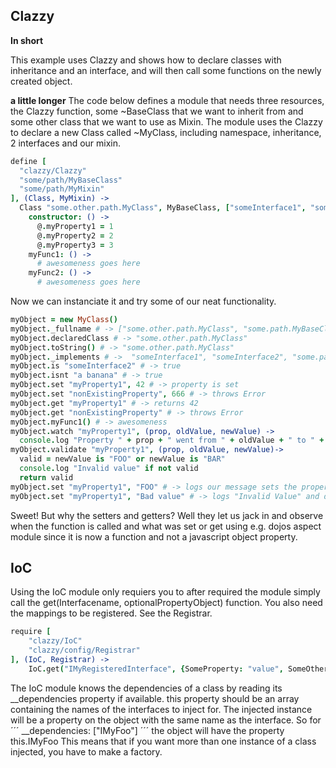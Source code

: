 Clazzy
------
**In short**

This example uses Clazzy and shows how to declare classes with inheritance and an interface, and will then call some functions on the newly created object.

**a little longer**
The code below defines a module that needs three resources, the Clazzy function, some ~BaseClass that we want to inherit from and some other class that we want to use as Mixin. The module uses the Clazzy to declare a new Class called ~MyClass, including namespace, inheritance, 2 interfaces and our mixin. 

```coffeescript
define [
  "clazzy/Clazzy" 
  "some/path/MyBaseClass" 
  "some/path/MyMixin" 
], (Class, MyMixin) ->
  Class "some.other.path.MyClass", MyBaseClass, ["someInterface1", "someInterface2", MyMixin], 
    constructor: () ->
      @.myProperty1 = 1
      @.myProperty2 = 2
      @.myProperty3 = 3
    myFunc1: () ->
      # awesomeness goes here
    myFunc2: () ->
      # awesomeness goes here
```

Now we can instanciate it and try some of our neat functionality.

```coffeescript
myObject = new MyClass()
myObject._fullname # -> ["some.other.path.MyClass", "some.path.MyBaseClass", "BaseClass"]
myObject.declaredClass # -> "some.other.path.MyClass"
myObject.toString() # -> "some.other.path.MyClass"
myObject._implements # ->  "someInterface1", "someInterface2", "some.path.MyMixin"
myObject.is "someInterface2" # -> true
myObject.isnt "a banana" # -> true
myObject.set "myProperty1", 42 # -> property is set
myObject.set "nonExistingProperty", 666 # -> throws Error
myObject.get "myProperty1" # -> returns 42
myObject.get "nonExistingProperty" # -> throws Error
myObject.myFunc1() # -> awesomeness
myObject.watch "myProperty1", (prop, oldValue, newValue) ->
  console.log "Property " + prop + " went from " + oldValue + " to " + newValue
myObject.validate "myProperty1", (prop, oldValue, newValue)-> 
  valid = newValue is "FOO" or newValue is "BAR"
  console.log "Invalid value" if not valid
  return valid
myObject.set "myProperty1", "FOO" # -> logs our message sets the property value
myObject.set "myProperty1", "Bad value" # -> logs "Invalid Value" and does not set the property value
```

Sweet! But why the setters and getters? Well they let us jack in and observe when the function is called and what was set or get using e.g. dojos aspect module since it is now a function and not a javascript object property.

IoC
--- 
Using the IoC module only requiers you to after required the module simply call the get(Interfacename, optionalPropertyObject) function.
You also need the mappings to be registered. See the Registrar.

```coffeescript
require [
    "clazzy/IoC"
    "clazzy/config/Registrar"
], (IoC, Registrar) ->
    IoC.get("IMyRegisteredInterface", {SomeProperty: "value", SomeOtherProperty: "stuff"})
```

The IoC module knows the dependencies of a class by reading its __dependencies property if available.
this property should be an array containing the names of the interfaces to inject for. The injected instance will be a property on the object with the same name as the interface. So for 
´´´
__dependencies: ["IMyFoo"]
´´´
the object will have the property this.IMyFoo
This means that if you want more than one instance of a class injected, you have to make a factory.